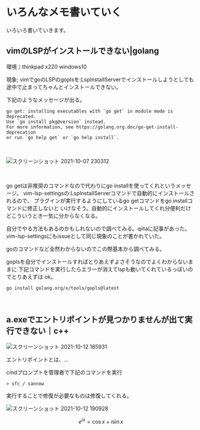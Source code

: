 <script type="text/javascript" async src="https://cdnjs.cloudflare.com/ajax/libs/mathjax/2.7.7/MathJax.js?config=TeX-MML-AM_CHTML">
</script>
<script type="text/x-mathjax-config">
 MathJax.Hub.Config({
 tex2jax: {
 inlineMath: [['$', '$'] ],
 displayMath: [ ['$$','$$'], ["\\[","\\]"] ]
 }
 });
</script>

# いろんなメモ書いていく

いろいろ書いていきます。

## vimのLSPがインストールできない|golang

環境；thinkpad x220 windows10

現象; vimでgoのLSPのgoplsを:LspInstallServerでインストールしようとしても途中で止まってちゃんとインストールできない。

下記のようなメッセージが出る。

```
go get: installing executables with `go get` in module mode is deprecated.
Use `go install pkg@version` instead.
For more information, see https://golang.org.doc/go-get-install-deprecation
or run `go help get` or `go help install`.
```

<br />

![スクリーンショット 2021-10-07 230312](https://user-images.githubusercontent.com/43819429/136400441-882098ec-0895-4294-9393-52381f53e6f2.png)

<br />

go getは非推奨のコマンドなので代わりにgo installを使ってくれというメッセージ。
vim-lsp-settingsの:LspInstallServerコマンドで自動的にインストールされるので、
プラグインが実行するようにしているgo getコマンドをgo installコマンドに修正しないと
いけなそう。自動的にインストールしてくれ分便利だけどこういうとき一気に分からなくなる。

自分でやる方法もあるのかもしれないので調べてみる。qiitaに記事があった。
vim-lsp-settingsにもissueとして同じ現象のことが書かれていた。

goのコマンドなど全然わからないのでこの際基本から調べてみる。

goplsを自分でインストールすればとりあえずよさそうなのでよくわからないままに
下記コマンドを実行したらエラーが消えてlspも動いてくれているっぽいのでとりあえずは
ok。

```
go install golang.org/x/tools/gopls@latest
```

<br />

## a.exeでエントリポイントが見つかりませんが出て実行できない｜c++


![スクリーンショット 2021-10-12 185931](https://user-images.githubusercontent.com/43819429/136935271-c9b30551-af33-4f93-b52a-61ec926b90d0.png)


エントリポイントとは、...


cmdプロンプトを管理者で下記のコマンドを実行

```
> sfc / sannow
```

実行することで修復が必要なものは修復してくれる。


![スクリーンショット 2021-10-12 190928](https://user-images.githubusercontent.com/43819429/136936763-bcdea9b1-8f01-42b6-8fd4-19fa81b0160f.png)

$$ e^{i x} = \cos{x} + i \sin{x} $$

